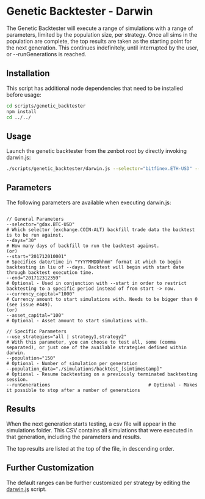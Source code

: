 # Genetic Backtester - Darwin

The Genetic Backtester will execute a range of simulations with a range of parameters, limited by the population size, per strategy. Once all sims in the population are complete, the top results are taken as the starting point for the next generation. This continues indefinitely, until interrupted by the user, or --runGenerations is reached.

## Installation

This script has additional node dependencies that need to be installed before usage:

```bash
cd scripts/genetic_backtester
npm install
cd ../../
```

## Usage

Launch the genetic backtester from the zenbot root by directly invoking darwin.js:

```bash
./scripts/genetic_backtester/darwin.js --selector="bitfinex.ETH-USD" --days="10" --currency_capital="1000" --use_strategies="all | macd,trend_ema,etc" --population="101" --population_data="simulations/generation_data_[simtimestamp]_gen_[x].json"
```

## Parameters

The following parameters are available when executing darwin.js:

```

// General Parameters
--selector="gdax.BTC-USD"                                                               # Which selector (exchange.COIN-ALT) backfill trade data the backtest is to be run against.
--days="30"                                                                             # How many days of backfill to run the backtest against.
(or)
--start="201712010001"                                                                  # Specifies date/time in "YYYYMMDDhhmm" format at which to begin backtesting in liu of --days. Backtest will begin with start date through backtest execution time.
--end="201712312359"                                                                    # Optional - Used in conjunction with --start in order to restrict backtesting to a specific period instead of from start -> now.
--currency_capital="1000"                                                               # Currency amount to start simulations with. Needs to be bigger than 0 (see issue #449).
(or)
--asset_capital="100"                                                                   # Optional - Asset amount to start simulations with.

// Specific Parameters
--use_strategies="all | strategy1,strategy2"                                            # With this parameter, you can choose to test all, some (comma separated), or just one of the available strategies defined within darwin.
--population="150"                                                                      # Optional - Number of simulation per generation
--population_data="./simulations/backtest_[simtimestamp]"                               # Optional - Resume backtesting on a previously terminated backtesting session.
--runGenerations									# Optional - Makes it possible to stop after a number of generations
```

## Results

When the next generation starts testing, a csv file will appear in the simulations folder. This CSV contains all simulations that were executed in that generation, including the parameters and results.

The top results are listed at the top of the file, in descending order.

## Further Customization

The default ranges can be further customized per strategy by editing the [darwin.js](blob/master/scripts/genetic_backtester/darwin.js) script.
